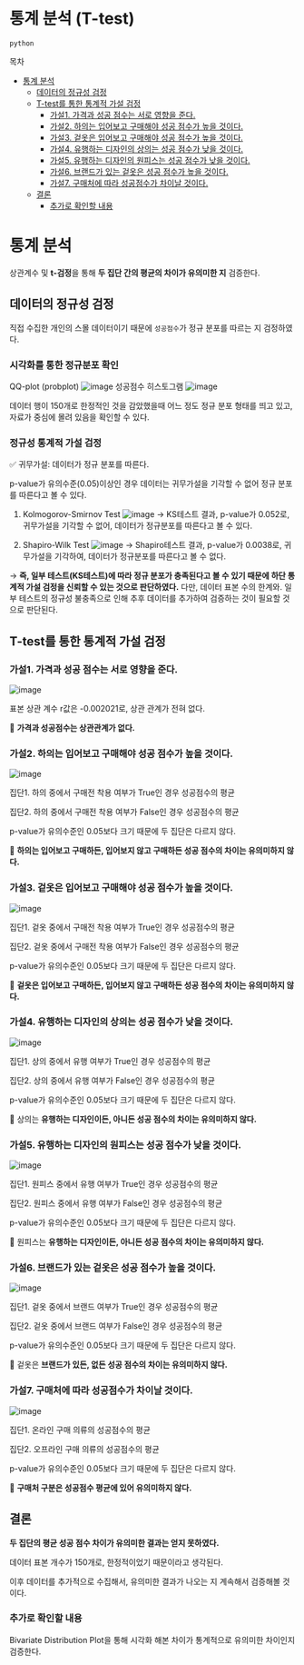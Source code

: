 # 통계 분석 (T-test)
`python`

목차
- [통계 분석](#통계-분석)
  * [데이터의 정규성 검정](#데이터의-정규성-검정)
  * [T-test를 통한 통계적 가설 검정](#t-test를-통한-통계적-가설-검정)
    + [가설1. 가격과 성공 점수는 서로 영향을 준다.](#가설1-가격과-성공-점수는-서로-영향을-준다)
    + [가설2. 하의는 입어보고 구매해야 성공 점수가 높을 것이다.](#가설2-하의는-입어보고-구매해야-성공-점수가-높을-것이다)
    + [가설3. 겉옷은 입어보고 구매해야 성공 점수가 높을 것이다.](#가설3-겉옷은-입어보고-구매해야-성공-점수가-높을-것이다)
    + [가설4. 유행하는 디자인의 상의는 성공 점수가 낮을 것이다.](#가설4-유행하는-디자인의-상의는-성공-점수가-낮을-것이다)
    + [가설5. 유행하는 디자인의 원피스는 성공 점수가 낮을 것이다.](#가설5-유행하는-디자인의-원피스는-성공-점수가-낮을-것이다)
    + [가설6. 브랜드가 있는 겉옷은 성공 점수가 높을 것이다.](#가설6-브랜드가-있는-겉옷은-성공-점수가-높을-것이다)
    + [가설7. 구매처에 따라 성공점수가 차이날 것이다.](#가설7-구매처에-따라-성공점수가-차이날-것이다)
  * [결론](#결론)
    + [추가로 확인할 내용](#추가로-확인할-내용)


# 통계 분석

상관계수 및 **t-검정**을 통해 **두 집단 간의 평균의 차이가 유의미한 지** 검증한다.

## 데이터의 정규성 검정

직접 수집한 개인의 스몰 데이터이기 때문에  `성공점수`가 정규 분포를 따르는 지 검정하였다.

### 시각화를 통한 정규분포 확인

QQ-plot (probplot)
![image](https://user-images.githubusercontent.com/114198737/235687377-5e6bd1a2-6a64-4bee-aa8c-1df3e9507ea6.png)
성공점수 히스토그램
![image](https://user-images.githubusercontent.com/114198737/235687414-e5004d4e-cd1e-4a35-bffb-52a48ada1493.png)

데이터 행이 150개로 한정적인 것을 감았했을때 어느 정도 정규 분포 형태를 띄고 있고, 자료가 중심에 몰려 있음을 확인할 수 있다.

### 정규성 통계적 가설 검정

✅ 귀무가설: 데이터가 정규 분포를 따른다.

p-value가 유의수준(0.05)이상인 경우 데이터는 귀무가설을 기각할 수 없어 정규 분포를 따른다고 볼 수 있다.

1. Kolmogorov-Smirnov Test
![image](https://user-images.githubusercontent.com/114198737/235687502-f58174af-5c35-4ba2-ae40-7fd06fff68e7.png)
→ KS테스트 결과, p-value가 0.052로, 귀무가설을 기각할 수 없어, 데이터가 정규분포를 따른다고 볼 수 있다. 

1. Shapiro-Wilk Test
![image](https://user-images.githubusercontent.com/114198737/235687565-c67dfff4-3cff-4191-b408-2e3f760d180a.png)
→ Shapiro테스트 결과, p-value가 0.0038로, 귀무가설을 기각하여, 데이터가 정규분포를 따른다고 볼 수 없다.

→ **즉, 일부 테스트(KS테스트)에 따라 정규 분포가 충족된다고 볼 수 있기 때문에 하단 통계적 가설 검정을 신뢰할 수 있는 것으로 판단하였다.** 
다만, 데이터 표본 수의 한계와. 일부 테스트의 정규성 불충족으로 인해 추후 데이터를 추가하여 검증하는 것이 필요할 것으로 판단된다.

## T-test를 통한 통계적 가설 검정

### 가설1. 가격과 성공 점수는 서로 영향을 준다.
![image](https://user-images.githubusercontent.com/114198737/235687743-74b950cb-1037-46a9-ab98-2660ba091f4d.png)

표본 상관 계수 r값은 -0.002021로, 상관 관계가 전혀 없다.

📌 **가격과 성공점수는 상관관계가 없다.**


### 가설2. 하의는 입어보고 구매해야 성공 점수가 높을 것이다.

![image](https://user-images.githubusercontent.com/114198737/235687785-8eb047e5-30c0-4e1a-97c4-dbc4a8c0a70c.png)

집단1. 하의 중에서 구매전 착용 여부가 True인 경우 성공점수의 평균

집단2. 하의 중에서 구매전 착용 여부가 False인 경우 성공점수의 평균

p-value가 유의수준인 0.05보다 크기 때문에 두 집단은 다르지 않다.


📌 **하의는 입어보고 구매하든, 입어보지 않고 구매하든 성공 점수의 차이는 유의미하지 않다.**


### 가설3. 겉옷은 입어보고 구매해야 성공 점수가 높을 것이다.

![image](https://user-images.githubusercontent.com/114198737/235687822-09f472a4-d83a-4dde-8ab9-4c53f5dab832.png)

집단1. 겉옷 중에서 구매전 착용 여부가 True인 경우 성공점수의 평균

집단2. 겉옷 중에서 구매전 착용 여부가 False인 경우 성공점수의 평균

p-value가 유의수준인 0.05보다 크기 때문에 두 집단은 다르지 않다.

📌 **겉옷은 입어보고 구매하든, 입어보지 않고 구매하든 성공 점수의 차이는 유의미하지 않다.**


### 가설4. 유행하는 디자인의 상의는 성공 점수가 낮을 것이다.

![image](https://user-images.githubusercontent.com/114198737/235687882-68c4ec93-0a6f-45e6-be88-3cc09d74d005.png)

집단1. 상의 중에서 유행 여부가 True인 경우 성공점수의 평균

집단2. 상의 중에서 유행 여부가 False인 경우 성공점수의 평균

p-value가 유의수준인 0.05보다 크기 때문에 두 집단은 다르지 않다.


📌 상의는 **유행하는 디자인이든, 아니든 성공 점수의 차이는 유의미하지 않다.**


### 가설5. 유행하는 디자인의 원피스는 성공 점수가 낮을 것이다.

![image](https://user-images.githubusercontent.com/114198737/235687944-59e9038b-2439-47a5-9816-82cda314942b.png)

집단1. 원피스 중에서 유행 여부가 True인 경우 성공점수의 평균

집단2. 원피스 중에서 유행 여부가 False인 경우 성공점수의 평균

p-value가 유의수준인 0.05보다 크기 때문에 두 집단은 다르지 않다.


📌 원피스는 **유행하는 디자인이든, 아니든 성공 점수의 차이는 유의미하지 않다.**


### 가설6. 브랜드가 있는 겉옷은 성공 점수가 높을 것이다.

![image](https://user-images.githubusercontent.com/114198737/235687982-4286a81a-20d3-44c5-b1f1-fa58afd48fb1.png)

집단1. 겉옷 중에서 브랜드 여부가 True인 경우 성공점수의 평균

집단2. 겉옷 중에서 브랜드 여부가 False인 경우 성공점수의 평균

p-value가 유의수준인 0.05보다 크기 때문에 두 집단은 다르지 않다.

📌 겉옷은 **브랜드가 있든, 없든 성공 점수의 차이는 유의미하지 않다.**


### 가설7. 구매처에 따라 성공점수가 차이날 것이다.

![image](https://user-images.githubusercontent.com/114198737/235688041-27cfdb88-e318-4b35-af74-521c42b3bec1.png)

집단1. 온라인 구매 의류의 성공점수의 평균

집단2. 오프라인 구매 의류의 성공점수의 평균

p-value가 유의수준인 0.05보다 크기 때문에 두 집단은 다르지 않다.

📌 **구매처 구분은 성공점수 평균에 있어 유의미하지 않다.**


## 결론

**두 집단의 평균 성공 점수 차이가 유의미한 결과는 얻지 못하였다.**

데이터 표본 개수가 150개로, 한정적이었기 때문이라고 생각된다.

이후 데이터를 추가적으로 수집해서, 유의미한 결과가 나오는 지 계속해서 검증해볼 것이다.

### 추가로 확인할 내용

Bivariate Distribution Plot을 통해 시각화 해본 차이가 통계적으로 유의미한 차이인지 검증한다.
